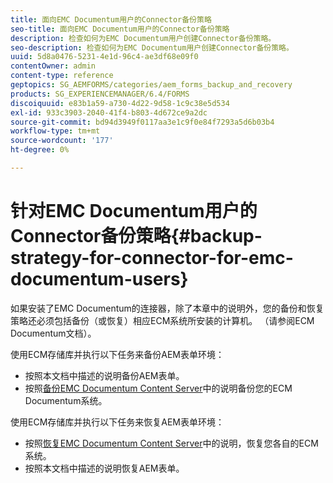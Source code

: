 ```yaml
---
title: 面向EMC Documentum用户的Connector备份策略
seo-title: 面向EMC Documentum用户的Connector备份策略
description: 检查如何为EMC Documentum用户创建Connector备份策略。
seo-description: 检查如何为EMC Documentum用户创建Connector备份策略。
uuid: 5d8a0476-5231-4e1d-96c4-ae3df68e09f0
contentOwner: admin
content-type: reference
geptopics: SG_AEMFORMS/categories/aem_forms_backup_and_recovery
products: SG_EXPERIENCEMANAGER/6.4/FORMS
discoiquuid: e83b1a59-a730-4d22-9d58-1c9c38e5d534
exl-id: 933c3903-2040-41f4-b803-4d672ce9a2dc
source-git-commit: bd94d3949f0117aa3e1c9f0e84f7293a5d6b03b4
workflow-type: tm+mt
source-wordcount: '177'
ht-degree: 0%

---
```


# 针对EMC Documentum用户的Connector备份策略{#backup-strategy-for-connector-for-emc-documentum-users}

如果安装了EMC Documentum的连接器，除了本章中的说明外，您的备份和恢复策略还必须包括备份（或恢复）相应ECM系统所安装的计算机。 （请参阅ECM Documentum文档）。

使用ECM存储库并执行以下任务来备份AEM表单环境：

* 按照本文档中描述的说明备份AEM表单。
* 按照[备份EMC Documentum Content Server](/help/forms/using/admin-help/backing-recovering-emc-documentum-repository.md#back-up-the-emc-documentum-content-server)中的说明备份您的ECM Documentum系统。

使用ECM存储库并执行以下任务来恢复AEM表单环境：

* 按照[恢复EMC Documentum Content Server](/help/forms/using/admin-help/backing-recovering-emc-documentum-repository.md#restore-the-emc-documentum-content-server)中的说明，恢复您各自的ECM系统。
* 按照本文档中描述的说明恢复AEM表单。
